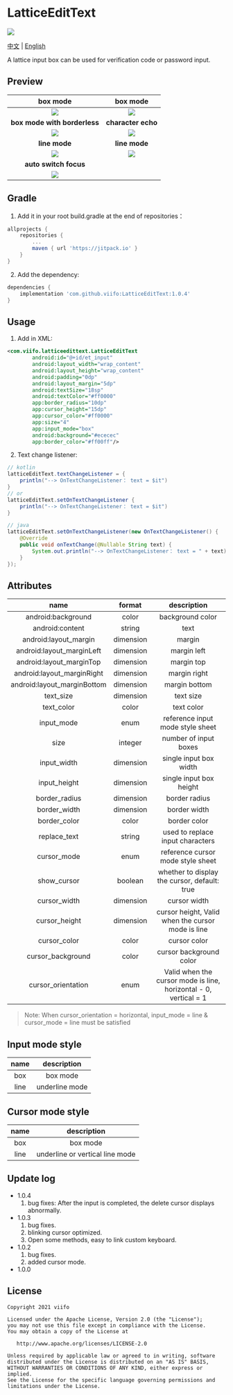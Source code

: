 # LatticeEditText

[![](https://jitpack.io/v/viifo/LatticeEditText.svg)](https://jitpack.io/#viifo/LatticeEditText)

[中文](https://github.com/viifo/LatticeEditText/blob/master/README.md) | [English](https://github.com/viifo/LatticeEditText/blob/master/README_en.md)

A lattice input box can be used for verification code or password input.





## Preview

|           box mode           |         box mode          |
|:----------------------------:|:-------------------------:|
|  ![](./screenshots/p1.gif)   | ![](./screenshots/p2.gif) |
| **box mode with borderless** |    **character echo**     |
|  ![](./screenshots/p3.gif)   | ![](./screenshots/p4.gif) |
|        **line mode**         |      **line mode**        |
|  ![](./screenshots/p5.gif)   | ![](./screenshots/p6.gif) |
|    **auto switch focus**     |                           |
|  ![](./screenshots/p7.gif)   |                           |





## Gradle
1.  Add it in your root build.gradle at the end of repositories：
```groovy
allprojects {
    repositories {
        ...
        maven { url 'https://jitpack.io' }
    }
}
```
2.  Add the dependency:
```groovy
dependencies {
    implementation 'com.github.viifo:LatticeEditText:1.0.4'
}
```





## Usage
1. Add in XML:
```xml
<com.viifo.latticeedittext.LatticeEditText
        android:id="@+id/et_input"
        android:layout_width="wrap_content"
        android:layout_height="wrap_content"
        android:padding="0dp"
        android:layout_margin="5dp"
        android:textSize="18sp"
        android:textColor="#ff0000"
        app:border_radius="10dp"
        app:cursor_height="15dp"
        app:cursor_color="#ff0000"
        app:size="4"
        app:input_mode="box"
        android:background="#ececec"
        app:border_color="#ff00ff"/>
```
2. Text change listener:
```java
// kotlin
latticeEditText.textChangeListener = { 
    println("--> OnTextChangeListener： text = $it")
}
// or
latticeEditText.setOnTextChangeListener {
    println("--> OnTextChangeListener： text = $it")
}

// java
latticeEditText.setOnTextChangeListener(new OnTextChangeListener() {
    @Override
    public void onTextChange(@Nullable String text) {
        System.out.println("--> OnTextChangeListener： text = " + text);
    }
});
```





## Attributes

|            name             |  format   |                           description                            |
|:---------------------------:|:---------:|:----------------------------------------------------------------:|
|     android:background      |   color   |                         background color                         |
|       android:content       |  string   |                               text                               |
|    android:layout_margin    | dimension |                              margin                              |
|  android:layout_marginLeft  | dimension |                           margin left                            |
|  android:layout_marginTop   | dimension |                            margin top                            |
| android:layout_marginRight  | dimension |                           margin right                           |
| android:layout_marginBottom | dimension |                          margin bottom                           |
|          text_size          | dimension |                            text size                             |
|         text_color          |   color   |                            text color                            |
|         input_mode          |   enum    |                 reference input mode style sheet                 |
|            size             |  integer  |                      number of input boxes                       |
|         input_width         | dimension |                      single input box width                      |
|        input_height         | dimension |                     single input box height                      |
|        border_radius        | dimension |                          border radius                           |
|        border_width         | dimension |                           border width                           |
|        border_color         |   color   |                           border color                           |
|        replace_text         |  string   |                 used to replace input characters                 |
|         cursor_mode         |   enum    |                reference cursor mode style sheet                 |
|         show_cursor         |  boolean  |           whether to display the cursor, default: true           |
|        cursor_width         | dimension |                           cursor width                           |
|        cursor_height        | dimension |        cursor height, Valid when the cursor mode is line         |
|        cursor_color         |   color   |                           cursor color                           |
|      cursor_background      |   color   |                     cursor background color                      |
|     cursor_orientation      |   enum    | Valid when the cursor mode is line, horizontal - 0, vertical = 1 |
> Note: When cursor_orientation = horizontal, input_mode = line & cursor_mode = line must be satisfied





## Input mode style

|   name   |  description   |
| :------: | :------------: |
| box      | box mode       |
| line     | underline mode |





## Cursor mode style

|   name   |           description            |
| :------: |:--------------------------------:|
| box      |             box mode             |
| line     | underline or vertical line mode  |





## Update log

* 1.0.4
  1. bug fixes: After the input is completed, the delete cursor displays abnormally.
* 1.0.3
  1. bug fixes.
  2. blinking cursor optimized.
  3. Open some methods, easy to link custom keyboard.
* 1.0.2
  1. bug fixes.
  2. added cursor mode.
* 1.0.0





## License

```
Copyright 2021 viifo

Licensed under the Apache License, Version 2.0 (the "License");
you may not use this file except in compliance with the License.
You may obtain a copy of the License at

   http://www.apache.org/licenses/LICENSE-2.0

Unless required by applicable law or agreed to in writing, software
distributed under the License is distributed on an "AS IS" BASIS,
WITHOUT WARRANTIES OR CONDITIONS OF ANY KIND, either express or implied.
See the License for the specific language governing permissions and
limitations under the License.
```

